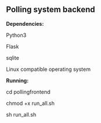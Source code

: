 ## Polling system backend

**Dependencies:**

Python3

Flask

sqlite

Linux compatible operating system
<br />



**Running:**

cd pollingfrontend

chmod +x run_all.sh


sh run_all.sh
